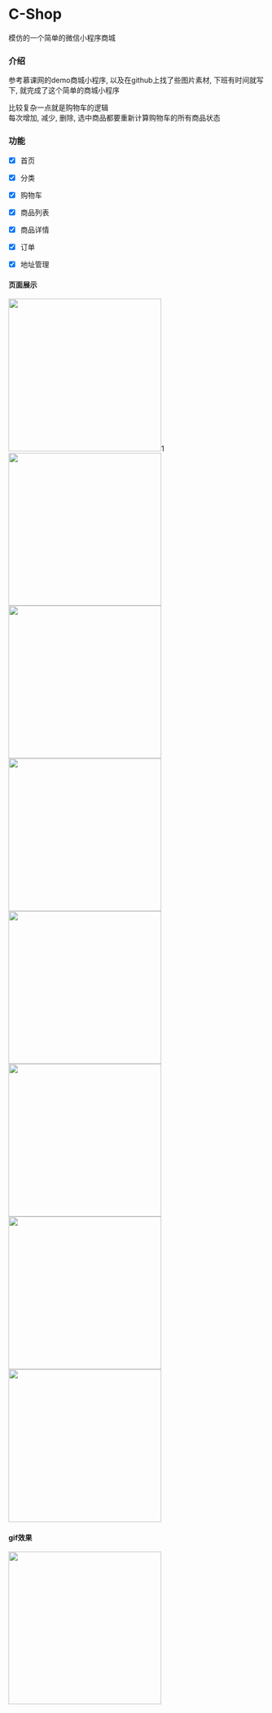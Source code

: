 # C-Shop
模仿的一个简单的微信小程序商城


### 介绍
参考慕课网的demo商城小程序, 以及在github上找了些图片素材, 下班有时间就写下, 就完成了这个简单的商城小程序  

比较复杂一点就是购物车的逻辑  
每次增加, 减少, 删除, 选中商品都要重新计算购物车的所有商品状态

### 功能
- [x] 首页
- [x] 分类
- [x] 购物车
- [x] 商品列表
- [x] 商品详情
- [x] 订单
- [x] 地址管理


#### 页面展示
<image src="/screenshot/1.png" width="300"/>1
<image src="/screenshot/2.png" width="300"/>
<image src="/screenshot/3.png" width="300"/>
<image src="/screenshot/4.png" width="300"/>
<image src="/screenshot/5.png" width="300"/>
<image src="/screenshot/6.png" width="300"/>
<image src="/screenshot/7.png" width="300"/>
<image src="/screenshot/8.jpg" width="300"/>



#### gif效果
<image src="/screenshot/GIF.gif" width="300"/>






